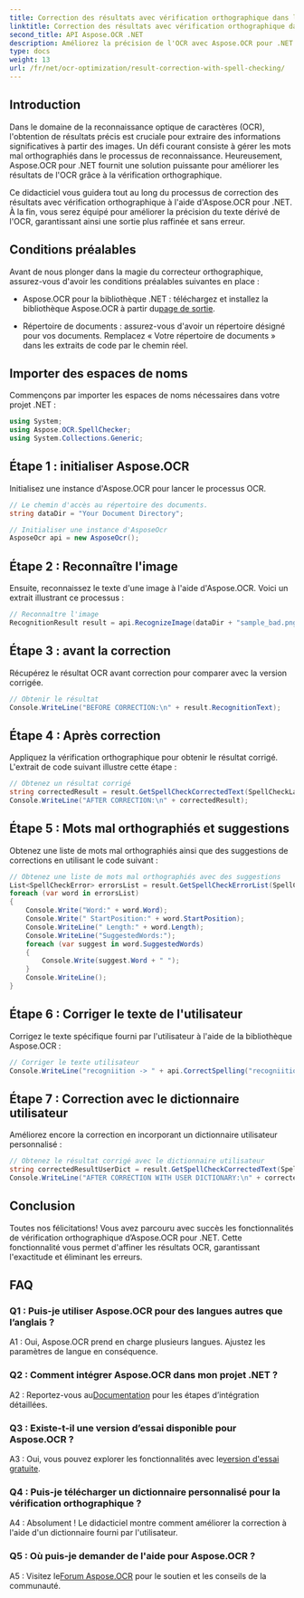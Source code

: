 ```yaml
---
title: Correction des résultats avec vérification orthographique dans la reconnaissance d'images OCR
linktitle: Correction des résultats avec vérification orthographique dans la reconnaissance d'images OCR
second_title: API Aspose.OCR .NET
description: Améliorez la précision de l'OCR avec Aspose.OCR pour .NET. Corrigez l’orthographe, personnalisez les dictionnaires et obtenez une reconnaissance de texte sans erreur sans effort.
type: docs
weight: 13
url: /fr/net/ocr-optimization/result-correction-with-spell-checking/
---
```

## Introduction

Dans le domaine de la reconnaissance optique de caractères (OCR), l'obtention de résultats précis est cruciale pour extraire des informations significatives à partir des images. Un défi courant consiste à gérer les mots mal orthographiés dans le processus de reconnaissance. Heureusement, Aspose.OCR pour .NET fournit une solution puissante pour améliorer les résultats de l'OCR grâce à la vérification orthographique.

Ce didacticiel vous guidera tout au long du processus de correction des résultats avec vérification orthographique à l'aide d'Aspose.OCR pour .NET. À la fin, vous serez équipé pour améliorer la précision du texte dérivé de l'OCR, garantissant ainsi une sortie plus raffinée et sans erreur.

## Conditions préalables

Avant de nous plonger dans la magie du correcteur orthographique, assurez-vous d'avoir les conditions préalables suivantes en place :

-  Aspose.OCR pour la bibliothèque .NET : téléchargez et installez la bibliothèque Aspose.OCR à partir du[page de sortie](https://releases.aspose.com/ocr/net/).

- Répertoire de documents : assurez-vous d'avoir un répertoire désigné pour vos documents. Remplacez « Votre répertoire de documents » dans les extraits de code par le chemin réel.

## Importer des espaces de noms

Commençons par importer les espaces de noms nécessaires dans votre projet .NET :

```csharp
using System;
using Aspose.OCR.SpellChecker;
using System.Collections.Generic;
```

## Étape 1 : initialiser Aspose.OCR

Initialisez une instance d'Aspose.OCR pour lancer le processus OCR.

```csharp
// Le chemin d'accès au répertoire des documents.
string dataDir = "Your Document Directory";

// Initialiser une instance d'AsposeOcr
AsposeOcr api = new AsposeOcr();
```

## Étape 2 : Reconnaître l'image

Ensuite, reconnaissez le texte d'une image à l'aide d'Aspose.OCR. Voici un extrait illustrant ce processus :

```csharp
// Reconnaître l'image
RecognitionResult result = api.RecognizeImage(dataDir + "sample_bad.png", new RecognitionSettings(Language.Eng));
```

## Étape 3 : avant la correction

Récupérez le résultat OCR avant correction pour comparer avec la version corrigée.

```csharp
// Obtenir le résultat
Console.WriteLine("BEFORE CORRECTION:\n" + result.RecognitionText);
```

## Étape 4 : Après correction

Appliquez la vérification orthographique pour obtenir le résultat corrigé. L'extrait de code suivant illustre cette étape :

```csharp
// Obtenez un résultat corrigé
string correctedResult = result.GetSpellCheckCorrectedText(SpellCheckLanguage.Eng);
Console.WriteLine("AFTER CORRECTION:\n" + correctedResult);
```

## Étape 5 : Mots mal orthographiés et suggestions

Obtenez une liste de mots mal orthographiés ainsi que des suggestions de corrections en utilisant le code suivant :

```csharp
// Obtenez une liste de mots mal orthographiés avec des suggestions
List<SpellCheckError> errorsList = result.GetSpellCheckErrorList(SpellCheckLanguage.Eng);
foreach (var word in errorsList)
{
	Console.Write("Word:" + word.Word);
	Console.Write(" StartPosition:" + word.StartPosition);
	Console.WriteLine(" Length:" + word.Length);
	Console.WriteLine("SuggestedWords:");
	foreach (var suggest in word.SuggestedWords)
	{
		Console.Write(suggest.Word + " ");
	}
	Console.WriteLine();
}
```

## Étape 6 : Corriger le texte de l'utilisateur

Corrigez le texte spécifique fourni par l'utilisateur à l'aide de la bibliothèque Aspose.OCR :

```csharp
// Corriger le texte utilisateur
Console.WriteLine("recogniition -> " + api.CorrectSpelling("recogniition"));
```

## Étape 7 : Correction avec le dictionnaire utilisateur

Améliorez encore la correction en incorporant un dictionnaire utilisateur personnalisé :

```csharp
// Obtenez le résultat corrigé avec le dictionnaire utilisateur
string correctedResultUserDict = result.GetSpellCheckCorrectedText(SpellCheckLanguage.Eng, dataDir+"dictionary.txt");
Console.WriteLine("AFTER CORRECTION WITH USER DICTIONARY:\n" + correctedResultUserDict);
```

## Conclusion

Toutes nos félicitations! Vous avez parcouru avec succès les fonctionnalités de vérification orthographique d’Aspose.OCR pour .NET. Cette fonctionnalité vous permet d'affiner les résultats OCR, garantissant l'exactitude et éliminant les erreurs.

## FAQ

### Q1 : Puis-je utiliser Aspose.OCR pour des langues autres que l’anglais ?

A1 : Oui, Aspose.OCR prend en charge plusieurs langues. Ajustez les paramètres de langue en conséquence.

### Q2 : Comment intégrer Aspose.OCR dans mon projet .NET ?

 A2 : Reportez-vous au[Documentation](https://reference.aspose.com/ocr/net/) pour les étapes d’intégration détaillées.

### Q3 : Existe-t-il une version d’essai disponible pour Aspose.OCR ?

 A3 : Oui, vous pouvez explorer les fonctionnalités avec le[version d'essai gratuite](https://releases.aspose.com/).

### Q4 : Puis-je télécharger un dictionnaire personnalisé pour la vérification orthographique ?

A4 : Absolument ! Le didacticiel montre comment améliorer la correction à l'aide d'un dictionnaire fourni par l'utilisateur.

### Q5 : Où puis-je demander de l'aide pour Aspose.OCR ?

 A5 : Visitez le[Forum Aspose.OCR](https://forum.aspose.com/c/ocr/16) pour le soutien et les conseils de la communauté.